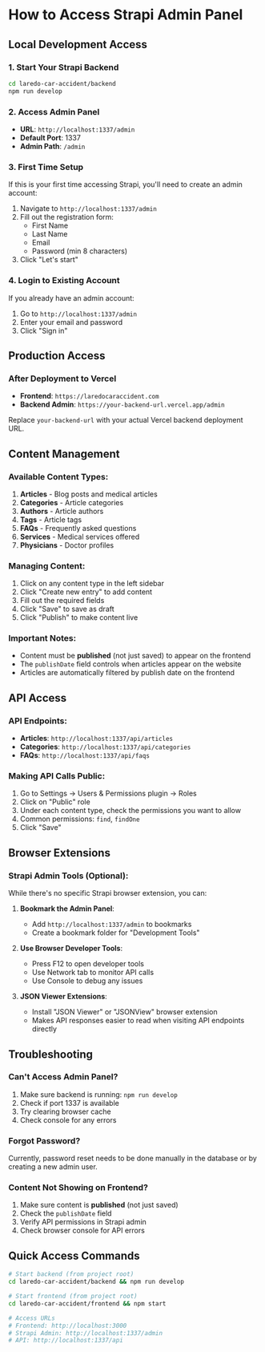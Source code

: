 # How to Access Strapi Admin Panel

## Local Development Access

### 1. Start Your Strapi Backend
```bash
cd laredo-car-accident/backend
npm run develop
```

### 2. Access Admin Panel
- **URL**: `http://localhost:1337/admin`
- **Default Port**: 1337
- **Admin Path**: `/admin`

### 3. First Time Setup
If this is your first time accessing Strapi, you'll need to create an admin account:
1. Navigate to `http://localhost:1337/admin`
2. Fill out the registration form:
   - First Name
   - Last Name
   - Email
   - Password (min 8 characters)
3. Click "Let's start"

### 4. Login to Existing Account
If you already have an admin account:
1. Go to `http://localhost:1337/admin`
2. Enter your email and password
3. Click "Sign in"

## Production Access

### After Deployment to Vercel
- **Frontend**: `https://laredocaraccident.com`
- **Backend Admin**: `https://your-backend-url.vercel.app/admin`

Replace `your-backend-url` with your actual Vercel backend deployment URL.

## Content Management

### Available Content Types:
1. **Articles** - Blog posts and medical articles
2. **Categories** - Article categories
3. **Authors** - Article authors  
4. **Tags** - Article tags
5. **FAQs** - Frequently asked questions
6. **Services** - Medical services offered
7. **Physicians** - Doctor profiles

### Managing Content:
1. Click on any content type in the left sidebar
2. Click "Create new entry" to add content
3. Fill out the required fields
4. Click "Save" to save as draft
5. Click "Publish" to make content live

### Important Notes:
- Content must be **published** (not just saved) to appear on the frontend
- The `publishDate` field controls when articles appear on the website
- Articles are automatically filtered by publish date on the frontend

## API Access

### API Endpoints:
- **Articles**: `http://localhost:1337/api/articles`
- **Categories**: `http://localhost:1337/api/categories`
- **FAQs**: `http://localhost:1337/api/faqs`

### Making API Calls Public:
1. Go to Settings → Users & Permissions plugin → Roles
2. Click on "Public" role
3. Under each content type, check the permissions you want to allow
4. Common permissions: `find`, `findOne`
5. Click "Save"

## Browser Extensions

### Strapi Admin Tools (Optional):
While there's no specific Strapi browser extension, you can:

1. **Bookmark the Admin Panel**:
   - Add `http://localhost:1337/admin` to bookmarks
   - Create a bookmark folder for "Development Tools"

2. **Use Browser Developer Tools**:
   - Press F12 to open developer tools
   - Use Network tab to monitor API calls
   - Use Console to debug any issues

3. **JSON Viewer Extensions**:
   - Install "JSON Viewer" or "JSONView" browser extension
   - Makes API responses easier to read when visiting API endpoints directly

## Troubleshooting

### Can't Access Admin Panel?
1. Make sure backend is running: `npm run develop`
2. Check if port 1337 is available
3. Try clearing browser cache
4. Check console for any errors

### Forgot Password?
Currently, password reset needs to be done manually in the database or by creating a new admin user.

### Content Not Showing on Frontend?
1. Make sure content is **published** (not just saved)
2. Check the `publishDate` field
3. Verify API permissions in Strapi admin
4. Check browser console for API errors

## Quick Access Commands

```bash
# Start backend (from project root)
cd laredo-car-accident/backend && npm run develop

# Start frontend (from project root) 
cd laredo-car-accident/frontend && npm start

# Access URLs
# Frontend: http://localhost:3000
# Strapi Admin: http://localhost:1337/admin
# API: http://localhost:1337/api
``` 